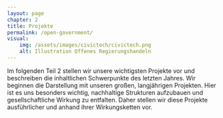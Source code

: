 ```yaml
---
layout: page
chapter: 2
title: Projekte
permalink: /open-government/
visual:
    img: /assets/images/civictech/civictech.png
    alt: Illustration Offenes Regierungshandeln
---
```


Im folgenden Teil 2 stellen wir unsere wichtigsten Projekte vor und beschreiben die inhaltlichen Schwerpunkte des letzten Jahres. Wir beginnen die Darstellung mit unseren großen, langjährigen Projekten. Hier ist es uns besonders wichtig, nachhaltige Strukturen aufzubauen und gesellschaftliche Wirkung zu entfalten. Daher stellen wir diese Projekte ausführlicher und anhand ihrer Wirkungsketten vor.
